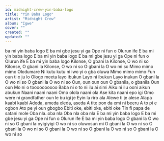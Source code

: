 ```yaml
---
id: midnight-crew-yin-baba-logo
title: "Yin Baba Logo"
artist: "Midnight Crew"
album: "Igwe"
cover: ""
created: ""
updated: ""
---
```


ba mi yin baba logo
E ba mi gbe jesu yi ga
Ope ni fun o
Olurun ife
E ba mi yin baba logo
E ba mi yin baba logo
E ba mi gbe jesu yi ga
Ope ni fun o
Olurun ife
E ba mi yin baba logo
Kilonse, O gbani la
Kilonse, O wo ni so
Kilonse, O gbani la
Kilonse, O wo ni so
O gbani la
O wo mi so
Mimo mimo mimo
Olodumare
Ni kutu kutu ni iwo yi o gba oluwa
Mimo mimo mimo
Fun oun ti o ju lo
Ologo meeta layo ibukun
Layo ni ibukun
Layo inukun
O gbani la
O wo ni so
O gbani la
O wo ni so
Oun, oun oun oun
O gbanila, o gbanila
Oun oun
Mo ni o toooooooooo
Baba ni o to ni ilu ai simi
Aiku ni ilu ooni aikun abukun
Naani naani naani
Omo olola naani ola
Ase kita naani epo igi
Omo were ni grandfather oun le bu igi je
Eyin la riro ala
Alewe ti je alese
Alapa kaabi kaabi
Adeda, ameda eleda, aseda
A tite pon da emi ni beeru
A to pi e ogbon
Ato pe yi oun gbogbo
Ebiti oke, ebiti oke, ebiti oke
Tin fi papa de satani mole
Oba nla..oba nla
Oba nla oba nla
E ba mi yin baba logo
E ba mi gbe jesu yi ga
Ope ni  fun o
Olurun ife
E ba mi yin baba logo
O gbani la
O wo ni so
O gbani la oyigiyigi
O wo ni so oluwosun mi
O gbani la
O wo ni so
O gbani la
O wo ni so
O gbani la
O wo ni so
O gbani la
O wo ni so
O gbani la
O wo ni so